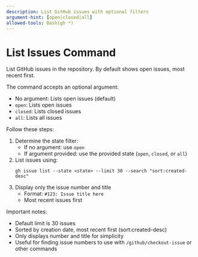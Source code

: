 ```yaml
---
description: List GitHub issues with optional filters
argument-hint: [open|closed|all]
allowed-tools: Bash(gh *)
---
```


# List Issues Command

List GitHub issues in the repository. By default shows open issues, most recent first.

The command accepts an optional argument:
- No argument: Lists open issues (default)
- `open`: Lists open issues
- `closed`: Lists closed issues
- `all`: Lists all issues

Follow these steps:
1. Determine the state filter:
   - If no argument: use `open`
   - If argument provided: use the provided state (`open`, `closed`, or `all`)
2. List issues using:
   ```
   gh issue list --state <state> --limit 30 --search "sort:created-desc"
   ```
3. Display only the issue number and title
   - Format: `#123: Issue title here`
   - Most recent issues first

Important notes:
- Default limit is 30 issues
- Sorted by creation date, most recent first (sort:created-desc)
- Only displays number and title for simplicity
- Useful for finding issue numbers to use with `/github/checkout-issue` or other commands
